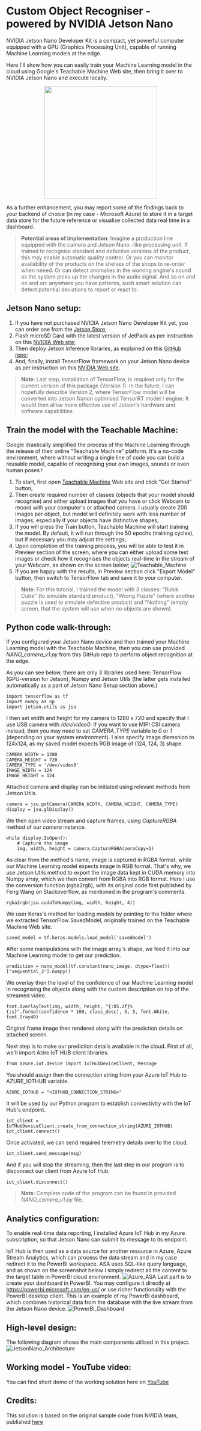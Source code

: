# Custom Object Recogniser - powered by NVIDIA Jetson Nano
NVIDIA Jetson Nano Developer Kit is a compact, yet powerful computer equipped with a GPU (Graphics Processing Unit), capable of running Machine Learning models at the edge.

Here I'll show how you can easily train your Machine Learning model in the cloud using Google's Teachable Machine Web site, then bring it over to NVIDIA Jetson Nano and execute locally.
<p align="center">
  <img src="/images/JetsonNano_DevKit.jpg" width="300">
</p>

As a further enhancement, you may report some of the findings back to your backend of choice (in my case - Microsoft Azure) to store it in a target data store for the future reference or visualise collected data real time in a dashboard.

> **Potential areas of implementation**: Imagine a production line equipped with the camera and Jetson Nano -like processing unit. If trained to recognise standard and defective versions of the product, this may enable automatic quality control. Or you can monitor availability of the products on the shelves of the shops to re-order when neeed. Or can detect anomalies in the working engine's sound as the system picks up the changes in the audio signal. And so on and on and on: anywhere you have patterns, such smart solution can detect potential deviations to report or react to.

## Jetson Nano setup:
1. If you have not purchased NVIDIA Jetson Nano Developer Kit yet, you can order one from the [Jetson Store](https://www.nvidia.com/en-gb/autonomous-machines/jetson-store/);
2. Flash microSD Card with the latest version of JetPack as per instruction on this [NVIDIA Web site](https://developer.nvidia.com/embedded/learn/get-started-jetson-nano-devkit#write);
3. Then deploy Jetson inference libraries, as explained on this [GitHub repo](https://github.com/dusty-nv/jetson-inference/blob/master/docs/building-repo-2.md);
4. And, finally, install TensorFlow framework on your Jetson Nano device as per instruction on this [NVIDIA Web site](https://docs.nvidia.com/deeplearning/frameworks/install-tf-jetson-platform/index.html).
> **Note**: Last step, installation of TensorFlow, is required only for the current version of this package (Version 1). In the future, I can hopefully describe Version 2, where TensorFlow model will be converted into Jetson Nanon optimised TensorRT model / engine. It would then allow more effective use of Jetson's hardware and software capabilities.
 
## Train the model with the Teachable Machine:
Google drastically simplified the process of the Machine Learning through the release of their online "Teachable Machine" platform. It's a no-code environment, where without writing a single line of code you can build a reusable model, capable of recognising your own images, sounds or even human poses !
1. To start, first open [Teachable Machine](https://teachablemachine.withgoogle.com/) Web site and click "Get Started" button;
2. Then create required number of classes (objects that your model should recognise) and either upload images that you have or click Webcam to record with your computer's or attached camera. I usually create 200 images per object, but model will definitely work with less number of images, especially if your objects have distinctive shapes;
3. If you will press the Train button, Teachable Machine will start training the model. By default, it will run through the 50 epochs (training cycles), but if necessary you may adjust the settings;
4. Upon completion of the training process, you will be able to test it in Preview section of the screen, where you can either upload some test images or check how it recognises the objects real-time in the stream of your Webcam, as shown on the screen below;
![Teachable_Machine](/images/TeachableMachine.PNG)
5. If you are happy with the results, in Preview section click "Export Model" button, then switch to TensorFlow tab and save it to your computer.
> **Note**: For this tutorial, I trained the model with 3 classes: "Rubik Cube" (to simulate standard product), "Wrong Puzzle" (where another puzzle is used to simulate defective product) and "Nothing" (empty screen, that the system will use when no objects are shown).

## Python code walk-through:
If you configured your Jetson Nano device and then trained your Machine Learning model with the Teachable Machine, then you can use provided *NANO_camera_v1.py* from this GitHub repo to perform object recognition at the edge.

As you can see below, there are only 3 libraries used here: TensorFlow (GPU-version for Jetson), Numpy and Jetson Utils (the latter gets installed automatically as a part of Jetson Nano Setup section above.)
```
import tensorflow as tf
import numpy as np
import jetson.utils as jsu
```
I then set width and height for my camera to 1280 x 720 and specify that I use USB camera with */dev/video0*. If you want to use MIPI CSI camera instead, then you may need to set *CAMERA_TYPE* variable to *0* or *1* (depending on your system environment). I also specify image diemsnion to 124x124, as my saved model expects RGB image of (124, 124, 3) shape.
```
CAMERA_WIDTH = 1280
CAMERA_HEIGHT = 720
CAMERA_TYPE = '/dev/video0'
IMAGE_WIDTH = 124
IMAGE_HEIGHT = 124
```
Attached camera and display can be initiated using relevant methods from Jetson Utils.
```
camera = jsu.gstCamera(CAMERA_WIDTH, CAMERA_HEIGHT, CAMERA_TYPE)
display = jsu.glDisplay()
```
We then open video stream and capture frames, using *CaptureRGBA* method of our *camera* instance.
```
while display.IsOpen():
    # Capture the image
    img, width, height = camera.CaptureRGBA(zeroCopy=1)
```
As clear from the method's name, image is captured in RGBA format, while our Machine Learning model expects image in RGB format. That's why, we use Jetson Utils method to export the image data kept in CUDA memory into Numpy array, which we then convert from RGBA into RGB format. Here I use the conversion function (rgba2rgb), with its original code first published by Feng Wang on Stackoverflow, as mentioned in the program's comments.
```
rgba2rgb(jsu.cudaToNumpy(img, width, height, 4)) 
```
We user Keras's method for loading models by pointing to the folder where we extracted TensorFlow SavedModel, originally trained on the Teachable Machine Web site.
```
saved_model = tf.keras.models.load_model('savedmodel')
```
After some manipulations with the image array's shape, we feed it into our Machine Learning model to get our prediction.
```
prediction = nano_model(tf.constant(nano_image, dtype=float))['sequential_3'].numpy()
```
We overlay then the level of the confidence of our Machine Learning model in recognising the objects along with the custom description on top of the streamed video.
```
font.OverlayText(img, width, height, "{:05.2f}% {:s}".format(confidence * 100, class_desc), 5, 5, font.White, font.Gray40)
```
Original frame image then rendered along with the prediction details on attached screen.

Next step is to make our prediction details available in the cloud. First of all, we'll import Azire IoT HUB client libraries.
```
from azure.iot.device import IoTHubDeviceClient, Message
```
You should assign then the connection string from your Azure IoT Hub to AZURE_IOTHUB variable.
```
AZURE_IOTHUB = "<IOTHUB_CONNECTION_STRING>"
```
It will be used by our Python program to establish connectivity with the IoT Hub's endpoint.
```
iot_client = IoTHubDeviceClient.create_from_connection_string(AZURE_IOTHUB)
iot_client.connect()
```
Once activated, we can send required telemetry details over to the cloud.
```
iot_client.send_message(msg)
```
And if you will stop the streaming, then the last step in our program is to disconnect our client from Azure IoT Hub.
```
iot_client.disconnect()
```
> **Note**: Complete code of the program can be found in provided *NANO_camera_v1.py* file.

## Analytics configuration:
To enable real-time data reporting, I installed Azure IoT Hub in my Azure subscription, so that Jetson Nano can submit its message to its endpoint.

IoT Hub is then used as a data source for another resource in Azure, Azure Stream Analytics, which can process the data stream and in my case redirect it to the PowerBI workspace. ASA uses SQL-like query language, and as shown on the screenshot below I simply redirect all the content to the target table in PowerBI cloud environment.
![Azure_ASA](/images/Azure_ASA.png)
Last part is to create your dashboard in PowerBI. You may configure it directly at https://powerbi.microsoft.com/en-us/ or use richer functionality with the PowerBI desktop client. This is an example of my PowerBI dashboard, which combines historical data from the database with the live stream from the Jetson Nano device.
![PowerBI_Dashboard](/images/PowerBI_Dash.png)

## High-level design:
The following diagram shows the main components utilised in this project.
![JetsonNano_Architecture](/images/JetsonNano_Architecture.png)

## Working model - YouTube video:
You can find short demo of the working solution here on [YouTube](__)

## Credits:
This solution is based on the original sample code from NVIDIA team, published [here](https://github.com/dusty-nv/jetson-inference)

